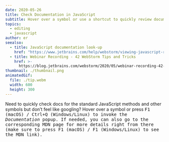 ```yaml
---
date: 2020-05-26
title: Check Documentation in JavaScript
subtitle: Hover over a symbol or use a shortcut to quickly review documentation.
topics:
  - editing
  - javascript
author: er
seealso:
  - title: JavaScript documentation look-up
    href: "https://www.jetbrains.com/help/webstorm/viewing-javascript-reference.html"
  - title: Webinar Recording - 42 WebStorm Tips and Tricks
    href: >-
      https://blog.jetbrains.com/webstorm/2020/05/webinar-recording-42-webstorm-tips-and-tricks/
thumbnail: ./thumbnail.png
animatedGif:
  file: ./tip.webm
  width: 600
  height: 300
---
```


Need to quickly check docs for the standard JavaScript methods and other symbols but don’t feel like googling? Hover over a symbol or press <kbd>F1<kbd/> (macOS) / <kbd>Ctrl+Q</kbd> (Windows/Linux) to invoke the _Documentation_ popup. If needed, you can also go to the corresponding MDN page for more details right from there (make sure to press <kbd>F1<kbd/> (macOS) / <kbd>F1</kbd> (Windows/Linux) to see the MDN link).
